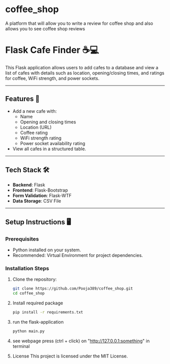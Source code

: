 # coffee_shop
A platform that will allow you to write a review for coffee shop and also allows you to see coffee shop reviews
# Flask Cafe Finder ☕️💻

This Flask application allows users to add cafes to a database and view a list of cafes with details such as location, opening/closing times, and ratings for coffee, WiFi strength, and power sockets.

---

## Features 🚀
- Add a new cafe with:
  - Name
  - Opening and closing times
  - Location (URL)
  - Coffee rating
  - WiFi strength rating
  - Power socket availability rating
- View all cafes in a structured table.

---

## Tech Stack 🛠️
- **Backend**: Flask
- **Frontend**: Flask-Bootstrap
- **Form Validation**: Flask-WTF
- **Data Storage**: CSV File

---

## Setup Instructions 🖥️

### Prerequisites
- Python installed on your system.
- Recommended: Virtual Environment for project dependencies.

### Installation Steps
1. Clone the repository:
   ```bash
   git clone https://github.com/Pooja389/coffee_shop.git
   cd coffee_shop
   ```
2. Install required package   
   ```bash
   pip install -r requirements.txt
   ```
3. run the flask-application
   ```bash
   python main.py
   ```
4. see webpage
   press (ctrl + click) on "http://127.0.0.1:something" in terminal
   
5. License
   This project is licensed under the MIT License.
   
     

